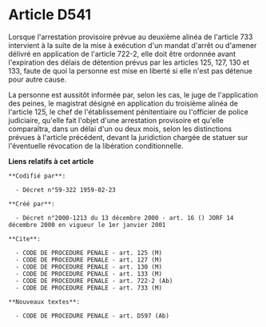 # Article D541

Lorsque l'arrestation provisoire prévue au deuxième alinéa de l'article 733 intervient à la suite de la mise à exécution d'un
mandat d'arrêt ou d'amener délivré en application de l'article 722-2, elle doit être ordonnée avant l'expiration des délais
de détention prévus par les articles 125, 127, 130 et 133, faute de quoi la personne est mise en liberté si elle n'est pas
détenue pour autre cause.

La personne est aussitôt informée par, selon les cas, le juge de l'application des peines, le magistrat désigné en
application du troisième alinéa de l'article 125, le chef de l'établissement pénitentiaire ou l'officier de police
judiciaire, qu'elle fait l'objet d'une arrestation provisoire et qu'elle comparaîtra, dans un délai d'un ou deux mois, selon
les distinctions prévues à l'article précédent, devant la juridiction chargée de statuer sur l'éventuelle révocation de la
libération conditionnelle.

**Liens relatifs à cet article**

	**Codifié par**:

	  - Décret n°59-322 1959-02-23

	**Créé par**:

	  - Décret n°2000-1213 du 13 décembre 2000 - art. 16 () JORF 14 décembre 2000 en vigueur le 1er janvier 2001

	**Cite**:

	  - CODE DE PROCEDURE PENALE - art. 125 (M)
	  - CODE DE PROCEDURE PENALE - art. 127 (M)
	  - CODE DE PROCEDURE PENALE - art. 130 (M)
	  - CODE DE PROCEDURE PENALE - art. 133 (M)
	  - CODE DE PROCEDURE PENALE - art. 722-2 (Ab)
	  - CODE DE PROCEDURE PENALE - art. 733 (M)

	**Nouveaux textes**:

	  - CODE DE PROCEDURE PENALE - art. D597 (Ab)
